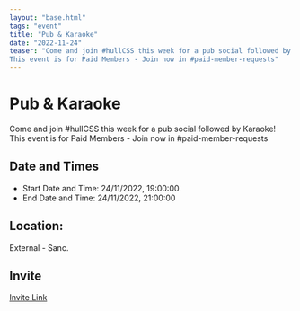 ```yaml
---
layout: "base.html"
tags: "event"
title: "Pub & Karaoke"
date: "2022-11-24"
teaser: "Come and join #hullCSS this week for a pub social followed by Karaoke!
This event is for Paid Members - Join now in #paid-member-requests"
---
```


# Pub & Karaoke

Come and join #hullCSS this week for a pub social followed by Karaoke!
This event is for Paid Members - Join now in #paid-member-requests
		  
## Date and Times

- Start Date and Time: 24/11/2022, 19:00:00
- End Date and Time: 24/11/2022, 21:00:00

## Location:

External - Sanc.

## Invite

<a href="https://discord.com/events/427865794467069962/1044677200328282132">Invite Link</a>
